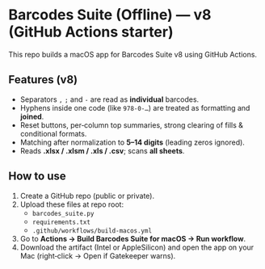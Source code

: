 # Barcodes Suite (Offline) — v8 (GitHub Actions starter)

This repo builds a macOS app for Barcodes Suite v8 using GitHub Actions.

## Features (v8)
- Separators `,` `;` and ` - ` are read as **individual** barcodes.
- Hyphens inside one code (like `978-0-…`) are treated as formatting and **joined**.
- Reset buttons, per‑column top summaries, strong clearing of fills & conditional formats.
- Matching after normalization to **5–14 digits** (leading zeros ignored).
- Reads **.xlsx / .xlsm / .xls / .csv**; scans **all sheets**.

## How to use
1. Create a GitHub repo (public or private).
2. Upload these files at repo root:
   - `barcodes_suite.py`
   - `requirements.txt`
   - `.github/workflows/build-macos.yml`
3. Go to **Actions → Build Barcodes Suite for macOS → Run workflow**.
4. Download the artifact (Intel or AppleSilicon) and open the app on your Mac (right‑click → Open if Gatekeeper warns).
